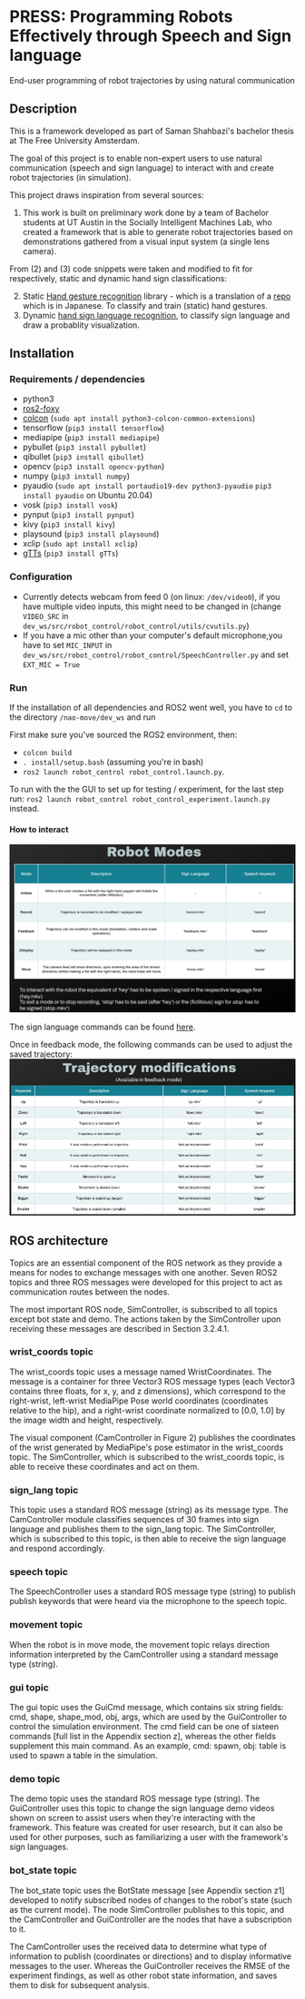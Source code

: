 

# PRESS: Programming Robots Effectively through Speech and Sign language
End-user programming of robot trajectories by using natural communication
## Description
This is a framework developed as part of Saman Shahbazi's bachelor thesis at The Free University Amsterdam. 

The goal of this project is to enable non-expert users to use natural communication (speech and sign language) to interact with and create robot trajectories (in simulation). 

This project draws inspiration from several sources: 
1. This work is built on preliminary work done by a team of Bachelor students at UT Austin in the Socially Intelligent Machines Lab, who created a framework that is able to generate robot trajectories based on demonstrations gathered from a visual input system (a single lens camera).

From (2) and (3) code snippets were taken and modified to fit for respectively, static and dynamic hand sign classifications:

2. Static [Hand gesture recognition](https://github.com/kinivi/hand-gesture-recognition-mediapipe) library - which is a translation of a [repo](https://github.com/Kazuhito00/hand-gesture-recognition-using-mediapipe) which is in Japanese. To classify and train (static) hand gestures.
3. Dynamic [hand sign language recognition](https://github.com/nicknochnack/ActionDetectionforSignLanguage), to classify sign language and draw a probablity visualization.


## Installation
### Requirements / dependencies
- python3
- [ros2-foxy](https://docs.ros.org/en/foxy/Installation/Ubuntu-Install-Debians.html)
- [colcon](https://docs.ros.org/en/foxy/Tutorials/Beginner-Client-Libraries/Colcon-Tutorial.html#install-colcon) (`sudo apt install python3-colcon-common-extensions`)
- tensorflow (`pip3 install tensorflow`)
- mediapipe (`pip3 install mediapipe`)
- pybullet (`pip3 install pybullet`)
- qibullet (`pip3 install qibullet`)
- opencv (`pip3 install opencv-python`)
- numpy (`pip3 install numpy`)
- pyaudio  (`sudo apt install portaudio19-dev python3-pyaudio` `pip3 install pyaudio` on Ubuntu 20.04)
- vosk (`pip3 install vosk`)
- pynput (`pip3 install pynput`)
- kivy  (`pip3 install kivy`)
- playsound (`pip3 install playsound`)
- xclip (`sudo apt install xclip`)
- [gTTs](https://gtts.readthedocs.io/en/latest/) (`pip3 install gTTs`)


### Configuration
- Currently detects webcam from feed 0 (on linux: `/dev/video0`), if you have multiple video inputs, this might need to be changed in (change `VIDEO_SRC` in `dev_ws/src/robot_control/robot_control/utils/cvutils.py`)
- If you have a mic other than your computer's default microphone,you have to set `MIC_INPUT` in `dev_ws/src/robot_control/robot_control/SpeechController.py` and set `EXT_MIC = True` 

### Run
If the installation of all dependencies and ROS2 went well, you have to `cd` to the directory `/nao-move/dev_ws` and
run

First make sure you've sourced the ROS2 environment, then:
- `colcon build`
- `. install/setup.bash` (assuming you're in bash)
- `ros2 launch robot_control robot_control.launch.py`.

To run with the the GUI to set up for testing / experiment, for the last step run:
`ros2 launch robot_control robot_control_experiment.launch.py` instead.

#### How to interact
![Robot modes](docs/images/robot_modes.png)

The sign language commands can be found [here](docs/flipped_demos).
  
Once in feedback mode, the following commands can be used to adjust the saved trajectory:
![feedback commands](docs/images/feedback_cmds.png)


## ROS architecture
Topics are an essential component of the ROS network as they provide a means for nodes to exchange messages with one another. Seven ROS2 topics and three ROS messages were developed for this project to act as communication routes between the nodes.

The most important ROS node, SimController, is subscribed to all topics except bot state and demo. The actions taken by the SimController upon receiving these messages are described in Section 3.2.4.1.
### wrist_coords topic
The wrist_coords topic uses a message named WristCoordinates. The message is a container for three Vector3 ROS message types (each Vector3 contains three floats, for x, y, and z dimensions), which correspond to the right-wrist, left-wrist MediaPipe Pose world coordinates (coordinates relative to the hip), and a right-wrist coordinate normalized to [0.0, 1.0] by the image width and height, respectively.

The visual component (CamController in Figure 2) publishes the coordinates of the wrist generated by MediaPipe's pose estimator in the wrist_coords topic. The SimController, which is subscribed to the wrist_coords topic, is able to receive these coordinates and act on them.
### sign_lang topic
This topic uses a standard ROS message (string) as its message type. The CamController module classifies sequences of 30 frames into sign language and publishes them to the sign_lang topic. The SimController, which is subscribed to this topic, is then able to receive the sign language and respond accordingly.
### speech topic
The SpeechController uses a standard ROS message type (string) to publish publish keywords that were heard via the microphone to the speech topic.
### movement topic
When the robot is in move mode, the movement topic relays direction information interpreted by the CamController using a standard message type (string).
### gui topic
The gui topic uses the GuiCmd message, which contains six string fields: cmd, shape, shape_mod, obj, args, which are used by the GuiController to control the simulation environment. The cmd field can be one of sixteen commands [full list in the Appendix section z], whereas the other fields supplement this main command. As an example, cmd: spawn, obj: table is used to spawn a table in the simulation.
### demo topic
The demo topic uses the standard ROS message type (string). The GuiController uses this topic to change the sign language demo videos shown on screen to assist users when they're interacting with the framework. This feature was created for user research, but it can also be used for other purposes, such as familiarizing a user with the framework's sign languages.
### bot_state topic
The bot_state topic uses the BotState message [see Appendix section z1] developed to notify subscribed nodes of changes to the robot's state (such as the current mode). The node SimController publishes to this topic, and the CamController and GuiController are the nodes that have a subscription to it. 

The CamController uses the received data to determine what type of information to publish (coordinates or directions) and to display informative messages to the user. Whereas the GuiController receives the RMSE of the experiment findings, as well as other robot state information, and saves them to disk for subsequent analysis.
